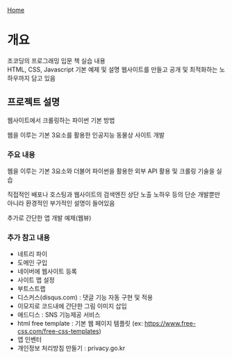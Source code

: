 [Home](..)

# 개요

조코딩의 프로그래밍 입문 책 실습 내용<br>
HTML, CSS, Javascript 기본 예제 및 설명
웹사이트를 만들고 공개 및 최적화하는 노하우까지 담고 있음

## 프로젝트 설명
웹사이트에서 크롤링하는 파이썬 기본 방법

웹을 이루는 기본 3요소를 활용한 인공지능 동물상 사이트 개발

### 주요 내용
 웹을 이루는 기본 3요소와 더불어 파이썬을 활용한 외부 API 활용 및 크롤링 기술을 실습 

 직접적인 배포나 호스팅과 웹사이트의 검색엔진 상단 노출 노하우 등의 단순 개발뿐만 아니라 환경적인 부가적인 설명이 들어있음

 추가로 간단한 앱 개발 예제(웹뷰)

### 추가 참고 내용
- 네트리 파이
- 도메인 구입
- 네이버에 웹사이트 등록
- 사이트 맵 설정
- 부트스트랩
- 디스커스(disqus.com) : 댓글 기능 자동 구현 및 적용
- 이모지로 코드내에 간단한 그림 이미지 삽입
- 애드디스 : SNS 기능제공 서비스
- html free template : 기본 웹 페이지 템플릿 (ex: https://www.free-css.com/free-css-templates)
- 앱 인벤터
- 개인정보 처리방침 만들기 : privacy.go.kr